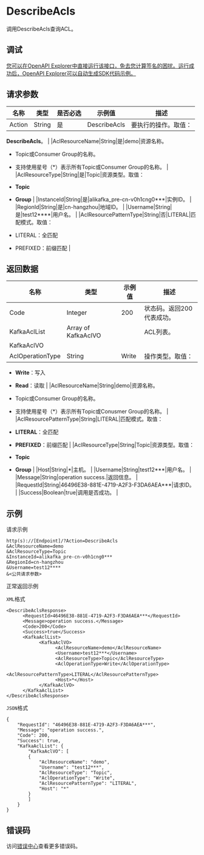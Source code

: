 # DescribeAcls

调用DescribeAcls查询ACL。

## 调试

[您可以在OpenAPI Explorer中直接运行该接口，免去您计算签名的困扰。运行成功后，OpenAPI Explorer可以自动生成SDK代码示例。](https://api.aliyun.com/#product=alikafka&api=DescribeAcls&type=RPC&version=2019-09-16)

## 请求参数

|名称|类型|是否必选|示例值|描述|
|--|--|----|---|--|
|Action|String|是|DescribeAcls|要执行的操作。取值：

 **DescribeAcls**。 |
|AclResourceName|String|是|demo|资源名称。

 -   Topic或Consumer Group的名称。
-   支持使用星号（\*）表示所有Topic或Consumer Group的名称。 |
|AclResourceType|String|是|Topic|资源类型。取值：

 -   **Topic**
-   **Group** |
|InstanceId|String|是|alikafka\_pre-cn-v0h1cng0\*\*\*|实例ID。 |
|RegionId|String|是|cn-hangzhou|地域ID。 |
|Username|String|是|test12\*\*\*\*|用户名。 |
|AclResourcePatternType|String|否|LITERAL|匹配模式。取值：

 -   LITERAL：全匹配
-   PREFIXED：前缀匹配 |

## 返回数据

|名称|类型|示例值|描述|
|--|--|---|--|
|Code|Integer|200|状态码。返回200代表成功。 |
|KafkaAclList|Array of KafkaAclVO| |ACL列表。 |
|KafkaAclVO| | | |
|AclOperationType|String|Write|操作类型。取值：

 -   **Write**：写入
-   **Read**：读取 |
|AclResourceName|String|demo|资源名称。

 -   Topic或Consumer Group的名称。
-   支持使用星号（\*）表示所有Topic或Conusmer Group的名称。 |
|AclResourcePatternType|String|LITERAL|匹配模式。取值：

 -   **LITERAL**：全匹配
-   **PREFIXED**：前缀匹配 |
|AclResourceType|String|Topic|资源类型。取值：

 -   **Topic**
-   **Group** |
|Host|String|\*|主机。 |
|Username|String|test12\*\*\*|用户名。 |
|Message|String|operation success.|返回信息。 |
|RequestId|String|46496E38-881E-4719-A2F3-F3DA6AEA\*\*\*|请求ID。 |
|Success|Boolean|true|调用是否成功。 |

## 示例

请求示例

```
http(s)://[Endpoint]/?Action=DescribeAcls
&AclResourceName=demo
&AclResourceType=Topic
&InstanceId=alikafka_pre-cn-v0h1cng0***
&RegionId=cn-hangzhou
&Username=test12****
&<公共请求参数>
```

正常返回示例

`XML`格式

```
<DescribeAclsResponse>
      <RequestId>46496E38-881E-4719-A2F3-F3DA6AEA***</RequestId>
      <Message>operation success.</Message>
      <Code>200</Code>
      <Success>true</Success>
      <KafkaAclList>
            <KafkaAclVO>
                  <AclResourceName>demo</AclResourceName>
                  <Username>test12***</Username>
                  <AclResourceType>Topic</AclResourceType>
                  <AclOperationType>Write</AclOperationType>
                  <AclResourcePatternType>LITERAL</AclResourcePatternType>
                  <Host>*</Host>
            </KafkaAclVO>
      </KafkaAclList>
</DescribeAclsResponse>
```

`JSON`格式

```
{
    "RequestId": "46496E38-881E-4719-A2F3-F3DA6AEA***",
    "Message": "operation success.",
    "Code": 200,
    "Success": true,
    "KafkaAclList": {
        "KafkaAclVO": [
        {
            "AclResourceName": "demo",
            "Username": "test12***",
            "AclResourceType": "Topic",
            "AclOperationType": "Write",
            "AclResourcePatternType": "LITERAL",
            "Host": "*"
        }
        ]
    }
}
```

## 错误码

访问[错误中心](https://error-center.alibabacloud.com/status/product/alikafka)查看更多错误码。


